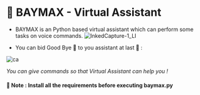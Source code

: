 # 🤖 BAYMAX - Virtual Assistant

* BAYMAX is an Python based virtual assistant which can perform some tasks on voice commands.
![InkedCapture-1_LI](https://user-images.githubusercontent.com/38787963/147392156-c9d044e1-7ab7-41d2-baca-0258fedc32e9.jpg)

* You can bid Good Bye 👋 to you assistant at last 🙂 :

![ca](https://user-images.githubusercontent.com/38787963/147392494-cb5abd54-1548-48cb-b299-04a0c378cda3.PNG)

*You can give commands so that Virtual Assistant can help you !*

#### 📝 Note : Install all the requirements before executing **baymax.py**

